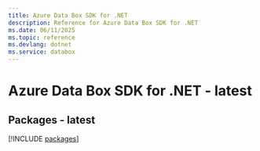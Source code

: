 ```yaml
---
title: Azure Data Box SDK for .NET
description: Reference for Azure Data Box SDK for .NET
ms.date: 06/11/2025
ms.topic: reference
ms.devlang: dotnet
ms.service: databox
---
```

# Azure Data Box SDK for .NET - latest
## Packages - latest
[!INCLUDE [packages](data-box-index.md)]